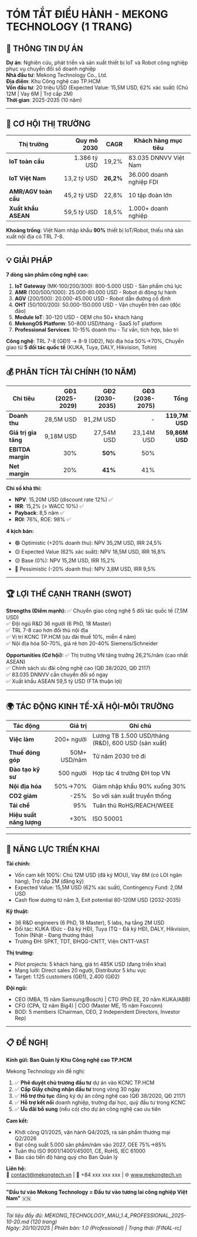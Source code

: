# TÓM TẮT ĐIỀU HÀNH - MEKONG TECHNOLOGY (1 TRANG)

## 📌 THÔNG TIN DỰ ÁN

**Dự án**: Nghiên cứu, phát triển và sản xuất thiết bị IoT và Robot công nghiệp phục vụ chuyển đổi số doanh nghiệp  
**Nhà đầu tư**: Mekong Technology Co., Ltd.  
**Địa điểm**: Khu Công nghệ cao TP.HCM  
**Vốn đầu tư**: 20 triệu USD (Expected Value: 15,5M USD, 62% xác suất) (Chủ 12M | Vay 6M | Trợ cấp 2M)  
**Thời gian**: 2025-2035 (10 năm)

---

## 🎯 CƠ HỘI THỊ TRƯỜNG

| Thị trường | Quy mô 2030 | CAGR | Khách hàng mục tiêu |
|---|---:|---:|---|
| **IoT toàn cầu** | 1.386 tỷ USD | 19,2% | 83.035 DNNVV Việt Nam |
| **IoT Việt Nam** | 13,2 tỷ USD | **26,2%** | 36.000 doanh nghiệp FDI |
| **AMR/AGV toàn cầu** | 45,2 tỷ USD | 22,8% | 10 tập đoàn lớn |
| **Xuất khẩu ASEAN** | 59,5 tỷ USD | 18,5% | 1.000+ doanh nghiệp |

**Khoảng trống**: Việt Nam nhập khẩu **90%** thiết bị IoT/Robot, thiếu nhà sản xuất nội địa có TRL 7-8.

---

## 💡 GIẢI PHÁP

**7 dòng sản phẩm công nghệ cao:**
1. **IoT Gateway** (MK-100/200/300): 800-5.000 USD - Sản phẩm chủ lực
2. **AMR** (100/500/1000): 25.000-80.000 USD - Robot di động tự hành  
3. **AGV** (200/500): 20.000-45.000 USD - Robot dẫn đường cố định
4. **OHT** (50/100/200): 50.000-150.000 USD - Vận chuyển trên cao (độc đáo)
5. **Module IoT**: 30-120 USD - OEM cho 50+ khách hàng
6. **MekongOS Platform**: 50-800 USD/tháng - SaaS IoT platform
7. **Professional Services**: 10-15% doanh thu - Tư vấn, tích hợp, bảo trì

**Công nghệ**: TRL 7-8 (GĐ1) → 8-9 (GĐ2), Nội địa hóa 50%→70%, Chuyển giao từ **5 đối tác quốc tế** (KUKA, Tuya, DALY, Hikvision, Tohin)

---

## 💰 PHÂN TÍCH TÀI CHÍNH (10 NĂM)

| Chỉ tiêu | GĐ1 (2025-2029) | GĐ2 (2030-2035) | GĐ3 (2036-2075) | Tổng |
|---|---:|---:|---:|---:|
| **Doanh thu** | 28,5M USD | 91,2M USD | - | **119,7M USD** |
| **Giá trị gia tăng** | 9,18M USD | 27,54M USD | 23,14M USD | **59,86M USD** |
| **EBITDA margin** | 30% | **50%** | 50% | |
| **Net margin** | 20% | **41%** | 41% | |

**Chỉ số khả thi:**
- **NPV**: 15,20M USD (discount rate 12%) ✅
- **IRR**: 15,2% (> WACC 10%) ✅
- **Payback**: 8,5 năm ✅
- **ROI**: 76%, ROE: 98% ✅

**4 kịch bản:**
- 🟢 Optimistic (+20% doanh thu): NPV 35,2M USD, IRR 24,5%
- 🟡 Expected Value (62% xác suất): NPV 18,5M USD, IRR 16,8%
- 🟡 Base (0%): NPV 15,2M USD, IRR 15,2% 
- 🔴 Pessimistic (-20% doanh thu): NPV 3,8M USD, IRR 9,5%

---

## 🏆 LỢI THẾ CẠNH TRANH (SWOT)

**Strengths (Điểm mạnh):**
✅ Chuyển giao công nghệ 5 đối tác quốc tế (7,5M USD)  
✅ Đội ngũ R&D 36 người (6 PhD, 18 Master)  
✅ TRL 7-8 cao hơn đối thủ nội địa  
✅ Vị trí KCNC TP.HCM (ưu đãi thuế 10%, miễn 4 năm)  
✅ Nội địa hóa 50-70%, giá rẻ hơn 20-40% Siemens/Schneider  

**Opportunities (Cơ hội):**
✅ Thị trường VN tăng trưởng 26,2%/năm (cao nhất ASEAN)  
✅ Chính sách ưu đãi công nghệ cao (QĐ 38/2020, QĐ 2117)  
✅ 83.035 DNNVV cần chuyển đổi số ngay  
✅ Xuất khẩu ASEAN 59,5 tỷ USD (FTA thuận lợi)  

---

## 🌍 TÁC ĐỘNG KINH TẾ-XÃ HỘI-MÔI TRƯỜNG

| Tác động | Giá trị | Ghi chú |
|---|---:|---|
| **Việc làm** | 200+ người | Lương TB 1.500 USD/tháng (R&D), 600 USD (sản xuất) |
| **Thuế đóng góp** | 50M+ USD/năm | Từ năm 2030 trở đi |
| **Đào tạo kỹ sư** | 500 người | Hợp tác 4 trường ĐH top VN |
| **Nội địa hóa** | 50%→70% | Giảm nhập khẩu 90% xuống 30% |
| **CO2 giảm** | -25% | So với sản xuất truyền thống |
| **Tái chế** | 95% | Tuân thủ RoHS/REACH/WEEE |
| **Hiệu suất năng lượng** | +30% | ISO 50001 |

---

## 🚀 NĂNG LỰC TRIỂN KHAI

**Tài chính:**
- Vốn cam kết 100%: Chủ 12M USD (đã ký MOU), Vay 6M (có LOI ngân hàng), Trợ cấp 2M (đăng ký)
- Expected Value: 15,5M USD (62% xác suất), Contingency Fund: 2,0M USD
- Cash flow dương từ năm 3, Exit potential 80-120M USD (2032-2035)

**Kỹ thuật:**
- 36 R&D engineers (6 PhD, 18 Master), 5 labs, hạ tầng 2M USD
- Đối tác: KUKA (Đức - Đã ký HĐ), Tuya (TQ - Đã ký HĐ), DALY, Hikvision, Tohin (Nhật - Đang thương thảo)
- Trường ĐH: SPKT, TDT, ĐHQG-CNTT, Viện CNTT-VAST

**Thị trường:**
- Pilot projects: 5 khách hàng, giá trị 485K USD (đang triển khai)
- Mạng lưới: Direct sales 20 người, Distributor 5 khu vực
- Target: 1.125 customers (GĐ1), 2.400 (GĐ2)

**Đội ngũ:**
- CEO (MBA, 15 năm Samsung/Bosch) | CTO (PhD EE, 20 năm KUKA/ABB)
- CFO (CPA, 12 năm Big4) | COO (Master ME, 15 năm Foxconn)
- BOD: 5 members (Chairman, CEO, 2 Independent Directors, Investor Rep)

---

## 📋 ĐỀ NGHỊ

**Kính gửi: Ban Quản lý Khu Công nghệ cao TP.HCM**

Mekong Technology xin đề nghị:

1. ✅ **Phê duyệt chủ trương đầu tư** dự án vào KCNC TP.HCM
2. ✅ **Cấp Giấy chứng nhận đầu tư** trong vòng 30 ngày
3. ✅ **Hỗ trợ thủ tục** đăng ký dự án công nghệ cao (QĐ 38/2020, QĐ 2117)
4. ✅ **Hỗ trợ kết nối** doanh nghiệp, trường đại học, quỹ đầu tư trong KCNC
5. ✅ **Ưu đãi bổ sung** (nếu có) cho dự án công nghệ cao ưu tiên

**Cam kết:**
- Khởi công Q1/2025, vận hành Q4/2025, ra sản phẩm thương mại Q2/2026
- Đạt công suất 5.000 sản phẩm/năm vào 2027, OEE 75%→85%
- Tuân thủ ISO 9001/14001/45001, CE, RoHS, IEC 61000
- Báo cáo tiến độ hàng quý cho Ban Quản lý

**Liên hệ:**  
📧 contact@mekongtech.vn | 📱 +84 xxx xxx xxx | 🌐 www.mekongtech.vn

---

**"Đầu tư vào Mekong Technology = Đầu tư vào tương lai công nghiệp Việt Nam"** 🇻🇳

---

*Tài liệu đầy đủ: MEKONG_TECHNOLOGY_MAU_1.4_PROFESSIONAL_2025-10-20.md (120 trang)*  
*Ngày: 20/10/2025 | Phiên bản: 1.0 (Professional) | Trạng thái: [FINAL-rc]*

